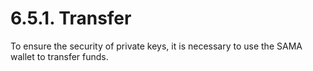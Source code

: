 # 6.5.1. Transfer

To ensure the security of private keys, it is necessary to use the SAMA wallet to transfer funds.
